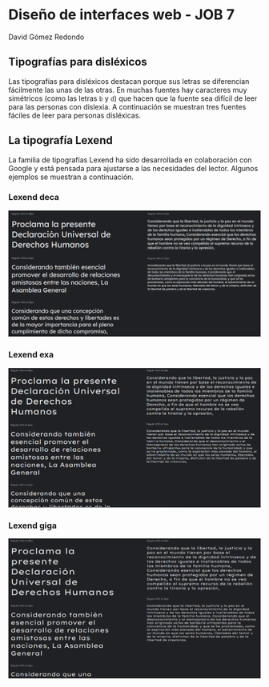 # Diseño de interfaces web - JOB 7

David Gómez Redondo

## Tipografías para disléxicos

Las tipografías para disléxicos destacan porque sus letras se diferencian fácilmente las unas de las otras. En muchas fuentes hay caracteres muy simétricos (como las letras `b` y `d`) que hacen que la fuente sea difícil de leer para las personas con dislexia. A continuación se muestran tres fuentes fáciles de leer para personas disléxicas.

## La tipografía Lexend

La familia de tipografías Lexend ha sido desarrollada en colaboración con Google y está pensada para ajustarse a las necesidades del lector. Algunos ejemplos se muestran a continuación.

### Lexend deca

![](/assets/images/lexend-deca.png)

### Lexend exa

![](/assets/images/lexend-hexa.png)

### Lexend giga

![](/assets/images/lexend-giga.png)
